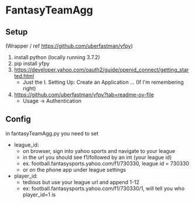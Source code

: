 # FantasyTeamAgg

## Setup
(Wrapper / ref https://github.com/uberfastman/yfpy)
1. install python (locally running 3.7.2)
2. pip install yfpy
3. https://developer.yahoo.com/oauth2/guide/openid_connect/getting_started.html
	* Just the I. Setting Up: Create an Application ... (If I'm remembering right)
4. https://github.com/uberfastman/yfpy?tab=readme-ov-file
   	* Usage -> Authentication

## Config
in fantasyTeamAgg.py you need to set
* league_id:
	* on browser, sign into yahoo sports and navigate to your league
	* in the url you should see f1/followed by an int (your league id)
	* ex. football.fantasysports.yahoo.com/f1/730330, league id = 730330
	* or on the phone app under league settings
* player_id:
	* tedious but use your league url and append 1-12
	* ex: football.fantasysports.yahoo.com/f1/730330/1, will tell you who player_id=1 is

